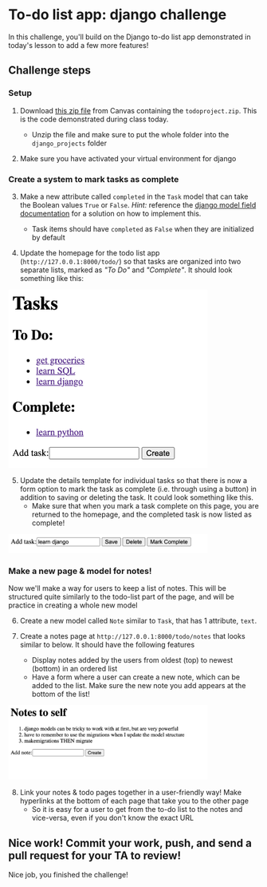 # To-do list app: django challenge

In this challenge, you'll build on the Django to-do list app demonstrated in today's lesson to add a few more features! 

## Challenge steps


### Setup
1. Download [this zip file](https://courseworks2.columbia.edu/courses/152667/files/folder/django_templates) from Canvas containing the `todoproject.zip`. This is the code demonstrated during class today. 
    * Unzip the file and make sure to put the whole folder into the `django_projects` folder

2. Make sure you have activated your virtual environment for django


### Create a system to mark tasks as complete
3. Make a new attribute called `completed` in the `Task` model that can take the Boolean values `True` or `False`. *Hint:* reference the [django model field documentation](https://docs.djangoproject.com/en/3.2/ref/models/fields/) for a solution on how to implement this.
    * Task items should have `completed` as `False` when they are initialized by default 

4. Update the homepage for the todo list app (`http://127.0.0.1:8000/todo/`) so that tasks are organized into two separate lists, marked as *"To Do"* and *"Complete"*. It should look something like this:

<img src="images/complete_todo_list.png" width =400>


5. Update the details template for individual tasks so that there is now a form option to mark the task as complete (i.e. through using a button) in addition to saving or deleting the task. It could look something like this. 
    * Make sure that when you mark a task complete on this page, you are returned to the homepage, and the completed task is now listed as complete!

<img src="images/complete_task.png" width =400>

### Make a new page & model for notes!

Now we'll make a way for users to keep a list of notes. This will be structured quite similarly to the todo-list part of the page, and will be practice in creating a whole new model 

6. Create a new model called `Note` similar to `Task`, that has 1 attribute, `text`. 

7. Create a notes page at `http://127.0.0.1:8000/todo/notes` that looks similar to below. It should have the following features
    * Display notes added by the users from oldest (top) to newest (bottom) in an ordered list
    * Have a form where a user can create a new note, which can be added to the list. Make sure the new note you add appears at the bottom of the list!

<img src="images/notes_page.png" width =400>

8. Link your notes & todo pages together in a user-friendly way! Make hyperlinks at the bottom of each page that take you to the other page
    * So it is easy for a user to get from the to-do list to the notes and vice-versa, even if you don't know the exact URL

## Nice work! Commit your work, push, and send a pull request for your TA to review! 

Nice job, you finished the challenge!
